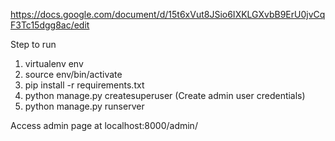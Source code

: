 https://docs.google.com/document/d/15t6xVut8JSio6IXKLGXvbB9ErU0jvCqF3Tc15dgg8ac/edit

Step to run

1. virtualenv env
2. source env/bin/activate
3. pip install -r requirements.txt
4. python manage.py createsuperuser (Create admin user credentials)
5. python manage.py runserver

Access admin page at localhost:8000/admin/